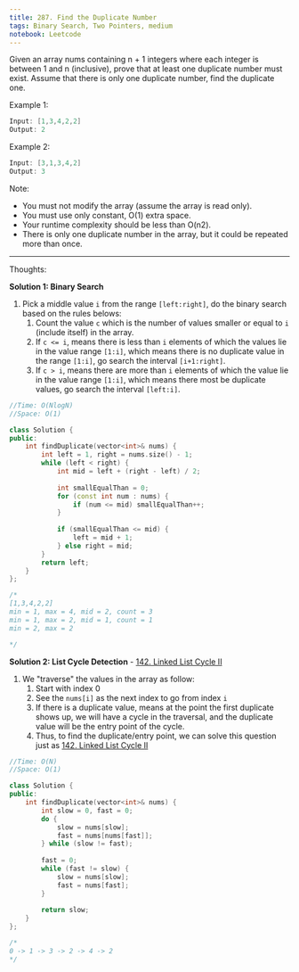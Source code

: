 ```yaml
---
title: 287. Find the Duplicate Number
tags: Binary Search, Two Pointers, medium
notebook: Leetcode
---
```


Given an array nums containing n + 1 integers where each integer is between 1 and n (inclusive), prove that at least one duplicate number must exist. Assume that there is only one duplicate number, find the duplicate one.

Example 1:
```c++
Input: [1,3,4,2,2]
Output: 2
```
Example 2:
```c++
Input: [3,1,3,4,2]
Output: 3
```

Note:

- You must not modify the array (assume the array is read only).
- You must use only constant, O(1) extra space.
- Your runtime complexity should be less than O(n2).
- There is only one duplicate number in the array, but it could be repeated more than once.
----------
Thoughts:

**Solution 1: Binary Search**
1. Pick a middle value `i` from the range `[left:right]`, do the binary search based on the rules belows:
   1. Count the value `c` which is the number of values smaller or equal to `i` (include itself) in the array.
   2. If `c <= i`, means there is less than `i` elements of which the values lie in the value range `[1:i]`, which means there is no duplicate value in the range `[1:i]`, go search the interval `[i+1:right]`.
   3. If `c > i`, means there are more than `i` elements of which the value lie in the value range `[1:i]`, which means there most be duplicate values, go search the interval `[left:i]`.
```c++
//Time: O(NlogN)
//Space: O(1)

class Solution {
public:
    int findDuplicate(vector<int>& nums) {
        int left = 1, right = nums.size() - 1;
        while (left < right) {
            int mid = left + (right - left) / 2;
            
            int smallEqualThan = 0;
            for (const int num : nums) {
                if (num <= mid) smallEqualThan++;
            }
            
            if (smallEqualThan <= mid) {
                left = mid + 1;
            } else right = mid;
        }
        return left;
    }
};

/*
[1,3,4,2,2]
min = 1, max = 4, mid = 2, count = 3
min = 1, max = 2, mid = 1, count = 1
min = 2, max = 2

*/
```


**Solution 2: List Cycle Detection** - [142. Linked List Cycle II](https://leetcode.com/problems/linked-list-cycle-ii/)
1. We "traverse" the values in the array as follow:
    1. Start with index 0
    2. See the `nums[i]` as the next index to go from index `i`
    3. If there is a duplicate value, means at the point the first duplicate shows up, we will have a cycle in the traversal, and the duplicate value will be the entry point of the cycle.
    4. Thus, to find the duplicate/entry point, we can solve this question just as [142. Linked List Cycle II](https://leetcode.com/problems/linked-list-cycle-ii/)

```c++
//Time: O(N)
//Space: O(1)

class Solution {
public:
    int findDuplicate(vector<int>& nums) {
        int slow = 0, fast = 0;
        do {
            slow = nums[slow];
            fast = nums[nums[fast]];
        } while (slow != fast);
        
        fast = 0;
        while (fast != slow) {
            slow = nums[slow];
            fast = nums[fast];
        }
        
        return slow;
    }
};

/*
0 -> 1 -> 3 -> 2 -> 4 -> 2
*/
```